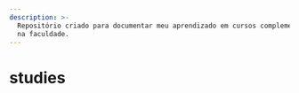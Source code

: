 ```yaml
---
description: >-
  Repositório criado para documentar meu aprendizado em cursos complementares e
  na faculdade.
---
```


# studies

